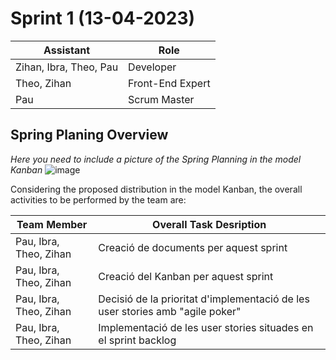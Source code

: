 # Sprint 1 (13-04-2023)

| Assistant  | Role  |  
|---|---|
| Zihan, Ibra, Theo, Pau  | Developer  |   
| Theo, Zihan |  Front-End Expert |  
| Pau |  Scrum Master |  


## Spring Planing Overview

*Here you need to include a picture of the Spring Planning in the model Kanban*
![image](https://user-images.githubusercontent.com/73642702/226584904-989619c8-7f3e-4eb5-bb66-a7cef09e299c.png)


Considering the proposed distribution in the model Kanban, the overall activities to be performed by the team are: 

| Team Member  | Overall Task Desription  |  
|---|---|
| Pau, Ibra, Theo, Zihan | Creació de documents per aquest sprint |
| Pau, Ibra, Theo, Zihan | Creació del Kanban per aquest sprint |
| Pau, Ibra, Theo, Zihan | Decisió de la prioritat d'implementació de les user stories amb "agile poker" |
| Pau, Ibra, Theo, Zihan | Implementació de les user stories situades en el sprint backlog |


